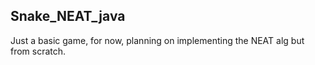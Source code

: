 ## Snake_NEAT_java

Just a basic game, for now, planning on implementing the NEAT alg but from scratch.
